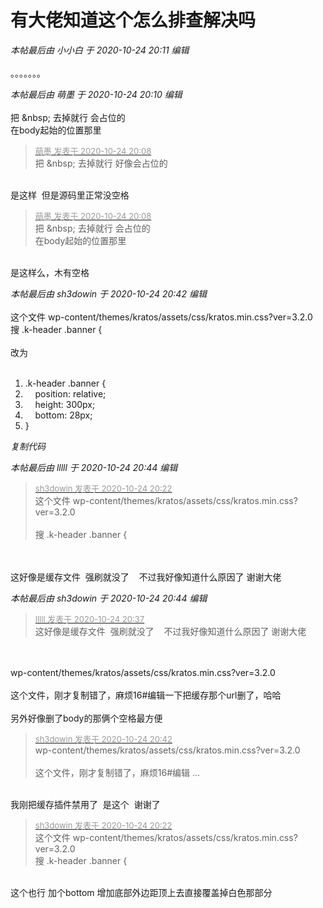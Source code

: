 # 有大佬知道这个怎么排查解决吗


<i class="pstatus"> 本帖最后由 小小白 于 2020-10-24 20:11 编辑 </i><br />
<br />
。。。。。。。

<i class="pstatus"> 本帖最后由 萌墨 于 2020-10-24 20:10 编辑 </i><br />
<br />
把 &amp;nbsp; 去掉就行 会占位的<br />
在body起始的位置那里<br />
<img id="aimg_NouAS" onclick="zoom(this, this.src, 0, 0, 0)" class="zoom" src="https://pic.rmb.bdstatic.com/bjh/ce921f822a10602ced221f2fc681d2c5.png" onmouseover="img_onmouseoverfunc(this)" onload="thumbImg(this)" border="0" alt="" /><br />
<img id="aimg_P4vK0" onclick="zoom(this, this.src, 0, 0, 0)" class="zoom" src="https://pic.rmb.bdstatic.com/bjh/9a256dbcc294249c3bb84744a69bd66a.png" onmouseover="img_onmouseoverfunc(this)" onload="thumbImg(this)" border="0" alt="" />

<div class="quote"><blockquote><font size="2"><a href="https://www.hostloc.com/forum.php?mod=redirect&amp;goto=findpost&amp;pid=9347347&amp;ptid=758055" target="_blank"><font color="#999999">萌墨 发表于 2020-10-24 20:08</font></a></font><br />
把 &amp;nbsp; 去掉就行 好像会占位的</blockquote></div><br />
是这样&nbsp;&nbsp;但是源码里正常没空格

<div class="quote"><blockquote><font size="2"><a href="https://www.hostloc.com/forum.php?mod=redirect&amp;goto=findpost&amp;pid=9347347&amp;ptid=758055" target="_blank"><font color="#999999">萌墨 发表于 2020-10-24 20:08</font></a></font><br />
把 &amp;nbsp; 去掉就行 会占位的<br />
在body起始的位置那里</blockquote></div><br />
<img id="aimg_p9ckt" onclick="zoom(this, this.src, 0, 0, 0)" class="zoom" src="https://p.pstatp.com/origin/137d000013b020106eaea.jpg" onmouseover="img_onmouseoverfunc(this)" onload="thumbImg(this)" border="0" alt="" />是这样么，木有空格

<i class="pstatus"> 本帖最后由 sh3dowin 于 2020-10-24 20:42 编辑 </i><br />
<br />
这个文件 wp-content/themes/kratos/assets/css/kratos.min.css?ver=3.2.0<br />
搜 .k-header .banner {<br />
<br />
改为<br />
<br /><div class="blockcode"><div id="code_DkZ"><ol><li>.k-header .banner {<br /><li>&nbsp; &nbsp; position: relative;<br /><li>&nbsp; &nbsp; height: 300px;<br /><li>&nbsp; &nbsp; bottom: 28px;<br /><li>}</ol></div><em onclick="copycode($('code_DkZ'));">复制代码</em></div>

<i class="pstatus"> 本帖最后由 lllll 于 2020-10-24 20:44 编辑 </i><br />
<div class="quote"><blockquote><font size="2"><a href="https://www.hostloc.com/forum.php?mod=redirect&amp;goto=findpost&amp;pid=9347412&amp;ptid=758055" target="_blank"><font color="#999999">sh3dowin 发表于 2020-10-24 20:22</font></a></font><br />
这个文件 wp-content/themes/kratos/assets/css/kratos.min.css?ver=3.2.0<br />
<br />
搜 .k-header .banner {</blockquote></div><br />
<br />
这好像是缓存文件&nbsp;&nbsp;强刷就没了&nbsp;&nbsp;<img src="static/image/smiley/default/sweat.gif" smilieid="10" border="0" alt="" />&nbsp;&nbsp;不过我好像知道什么原因了 谢谢大佬<img id="aimg_vF7fz" onclick="zoom(this, this.src, 0, 0, 0)" class="zoom" src="https://cdn.jsdelivr.net/gh/hishis/forum-master/public/images/patch.gif" onmouseover="img_onmouseoverfunc(this)" onload="thumbImg(this)" border="0" alt="" />

<i class="pstatus"> 本帖最后由 sh3dowin 于 2020-10-24 20:44 编辑 </i><br />
<div class="quote"><blockquote><font size="2"><a href="https://www.hostloc.com/forum.php?mod=redirect&amp;goto=findpost&amp;pid=9347494&amp;ptid=758055" target="_blank"><font color="#999999">lllll 发表于 2020-10-24 20:37</font></a></font><br />
这好像是缓存文件&nbsp;&nbsp;强刷就没了&nbsp; &nbsp; 不过我好像知道什么原因了 谢谢大佬</blockquote></div><br />
<br />
wp-content/themes/kratos/assets/css/kratos.min.css?ver=3.2.0<br />
<br />
这个文件，刚才复制错了，麻烦16#编辑一下把缓存那个url删了，哈哈<br />
<br />
另外好像删了body的那俩个空格最方便

<div class="quote"><blockquote><font size="2"><a href="https://www.hostloc.com/forum.php?mod=redirect&amp;goto=findpost&amp;pid=9347510&amp;ptid=758055" target="_blank"><font color="#999999">sh3dowin 发表于 2020-10-24 20:42</font></a></font><br />
wp-content/themes/kratos/assets/css/kratos.min.css?ver=3.2.0<br />
<br />
这个文件，刚才复制错了，麻烦16#编辑 ...</blockquote></div><br />
我刚把缓存插件禁用了&nbsp;&nbsp;是这个&nbsp;&nbsp;谢谢了<img src="static/image/smiley/default/lol.gif" smilieid="12" border="0" alt="" /><img id="aimg_exoVX" onclick="zoom(this, this.src, 0, 0, 0)" class="zoom" src="https://cdn.jsdelivr.net/gh/hishis/forum-master/public/images/patch.gif" onmouseover="img_onmouseoverfunc(this)" onload="thumbImg(this)" border="0" alt="" />

<div class="quote"><blockquote><font size="2"><a href="https://www.hostloc.com/forum.php?mod=redirect&amp;goto=findpost&amp;pid=9347412&amp;ptid=758055" target="_blank"><font color="#999999">sh3dowin 发表于 2020-10-24 20:22</font></a></font><br />
这个文件 wp-content/themes/kratos/assets/css/kratos.min.css?ver=3.2.0<br />
搜 .k-header .banner {</blockquote></div><br />
这个也行 加个bottom 增加底部外边距顶上去直接覆盖掉白色那部分<img src="static/image/smiley/yct/010.gif" smilieid="41" border="0" alt="" /><br />
<br />
<img id="aimg_RXr93" onclick="zoom(this, this.src, 0, 0, 0)" class="zoom" src="https://pic.rmb.bdstatic.com/bjh/c170bcc863c8658a82d2809bfeb4cc7b.png" onmouseover="img_onmouseoverfunc(this)" onload="thumbImg(this)" border="0" alt="" />
